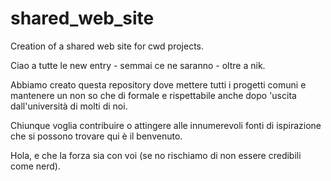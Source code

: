 # shared_web_site
Creation of a shared web site for cwd projects.

Ciao a tutte le new entry - semmai ce ne saranno - oltre a nik.

Abbiamo creato questa repository dove mettere tutti i progetti comuni e mantenere un non so che di formale e rispettabile anche dopo 'uscita dall'università di molti di noi.

Chiunque voglia contribuire o attingere alle innumerevoli fonti di ispirazione che si possono trovare qui è il benvenuto.

Hola, e che la forza sia con voi (se no rischiamo di non essere credibili come nerd).
